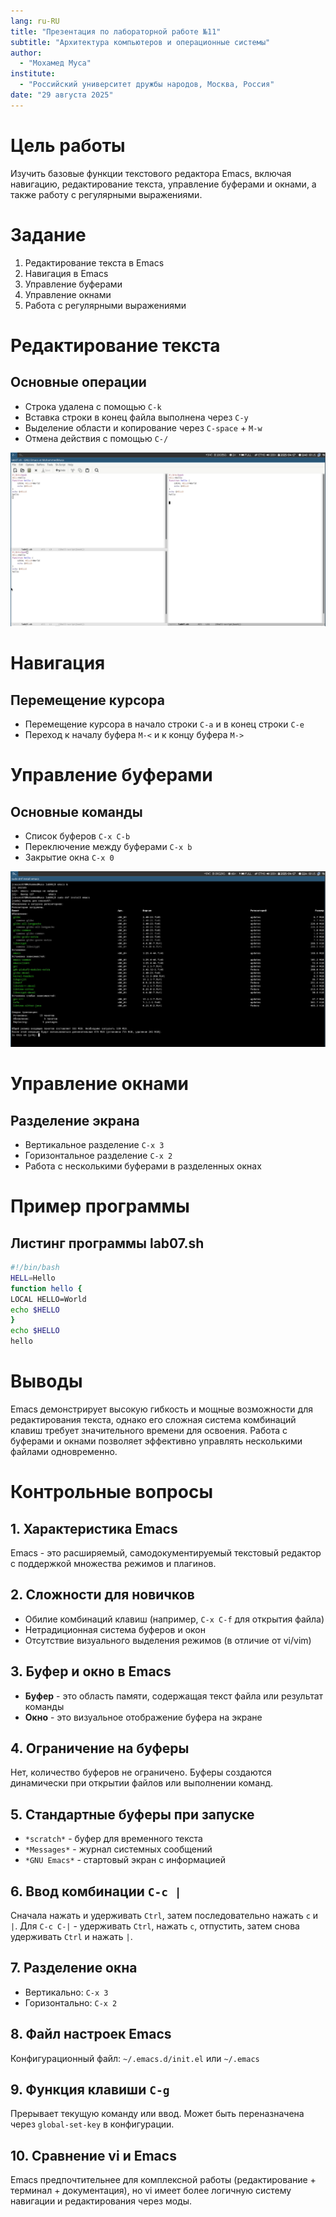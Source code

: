 ```yaml
---
lang: ru-RU
title: "Презентация по лабораторной работе №11"
subtitle: "Архитектура компьютеров и операционные системы"
author:
  - "Мохамед Муса"
institute:
  - "Российский университет дружбы народов, Москва, Россия"
date: "29 августа 2025"
---
```


# Цель работы

Изучить базовые функции текстового редактора Emacs, включая навигацию, редактирование текста, управление буферами и окнами, а также работу с регулярными выражениями.

# Задание

1. Редактирование текста в Emacs
2. Навигация в Emacs
3. Управление буферами
4. Управление окнами
5. Работа с регулярными выражениями

# Редактирование текста

## Основные операции

- Строка удалена с помощью `C-k`
- Вставка строки в конец файла выполнена через `C-y`
- Выделение области и копирование через `C-space` + `M-w`
- Отмена действия с помощью `C-/`

![Режим поиска и замены в Emacs](images/lab7-1.png)

# Навигация

## Перемещение курсора

- Перемещение курсора в начало строки `C-a` и в конец строки `C-e`
- Переход к началу буфера `M-<` и к концу буфера `M->`

# Управление буферами

## Основные команды

- Список буферов `C-x C-b`
- Переключение между буферами `C-x b`
- Закрытие окна `C-x 0`

![Редактор Emacs с разделенными окнами](images/lab7-2.png)

# Управление окнами

## Разделение экрана

- Вертикальное разделение `C-x 3`
- Горизонтальное разделение `C-x 2`
- Работа с несколькими буферами в разделенных окнах

# Пример программы

## Листинг программы lab07.sh

```bash
#!/bin/bash
HELL=Hello
function hello {
LOCAL HELLO=World
echo $HELLO
}
echo $HELLO
hello
```

# Выводы

Emacs демонстрирует высокую гибкость и мощные возможности для редактирования текста, однако его сложная система комбинаций клавиш требует значительного времени для освоения. Работа с буферами и окнами позволяет эффективно управлять несколькими файлами одновременно.

# Контрольные вопросы

## 1. Характеристика Emacs

Emacs - это расширяемый, самодокументируемый текстовый редактор с поддержкой множества режимов и плагинов.

## 2. Сложности для новичков

- Обилие комбинаций клавиш (например, `C-x C-f` для открытия файла)
- Нетрадиционная система буферов и окон
- Отсутствие визуального выделения режимов (в отличие от vi/vim)

## 3. Буфер и окно в Emacs

- **Буфер** - это область памяти, содержащая текст файла или результат команды
- **Окно** - это визуальное отображение буфера на экране

## 4. Ограничение на буферы

Нет, количество буферов не ограничено. Буферы создаются динамически при открытии файлов или выполнении команд.

## 5. Стандартные буферы при запуске

- `*scratch*` - буфер для временного текста
- `*Messages*` - журнал системных сообщений
- `*GNU Emacs*` - стартовый экран с информацией

## 6. Ввод комбинации `C-c |`

Сначала нажать и удерживать `Ctrl`, затем последовательно нажать `c` и `|`. Для `C-c C-|` - удерживать `Ctrl`, нажать `c`, отпустить, затем снова удерживать `Ctrl` и нажать `|`.

## 7. Разделение окна

- Вертикально: `C-x 3`
- Горизонтально: `C-x 2`

## 8. Файл настроек Emacs

Конфигурационный файл: `~/.emacs.d/init.el` или `~/.emacs`

## 9. Функция клавиши `C-g`

Прерывает текущую команду или ввод. Может быть переназначена через `global-set-key` в конфигурации.

## 10. Сравнение vi и Emacs

Emacs предпочтительнее для комплексной работы (редактирование + терминал + документация), но vi имеет более логичную систему навигации и редактирования через моды.
